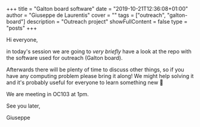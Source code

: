 +++
title = "Galton board software"
date = "2019-10-21T12:36:08+01:00"
author = "Giuseppe de Laurentis"
cover = ""
tags = ["outreach", "galton-board"]
description = "Outreach project"
showFullContent = false
type = "posts"
+++

Hi everyone,

in today's session we are going to *very briefly* have a look at the repo with the software used for outreach (Galton board).

Afterwards there will be plenty of time to discuss other things, so if you have any computing problem please bring it along!
We might help solving it and it's probably useful for everyone to learn something new 🙂

We are meeting in OC103 at 1pm.

See you later,

Giuseppe
